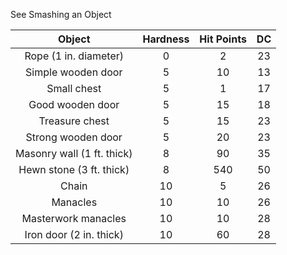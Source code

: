 See Smashing an Object

|         **Object**         | **Hardness** | **Hit Points** | **DC** |
|:--------------------------:|:------------:|:--------------:|:------:|
|   Rope (1 in. diameter)    |      0       |       2        |   23   |
|     Simple wooden door     |      5       |       10       |   13   |
|        Small chest         |      5       |       1        |   17   |
|      Good wooden door      |      5       |       15       |   18   |
|       Treasure chest       |      5       |       15       |   23   |
|     Strong wooden door     |      5       |       20       |   23   |
| Masonry wall (1 ft. thick) |      8       |       90       |   35   |
|  Hewn stone (3 ft. thick)  |      8       |      540       |   50   |
|           Chain            |      10      |       5        |   26   |
|          Manacles          |      10      |       10       |   26   |
|    Masterwork manacles     |      10      |       10       |   28   |
|  Iron door (2 in. thick)   |      10      |       60       |   28   | 
